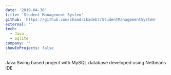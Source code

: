 ```yaml
---
date: '2019-04-30'
title: 'Student Management System'
github: 'https://github.com/chandrikadeb7/StudentManagementSystem'
external: ''
tech:
  - Java
  - Sqlite
company: ''
showInProjects: false
---
```


Java Swing based project with MySQL database developed using Netbeans IDE
